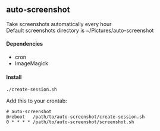 ## auto-screenshot

Take screenshots automatically every hour\
Default screenshots directory is ~/Pictures/auto-screenshot

#### Dependencies

- cron
- ImageMagick

#### Install

``` sh
./create-session.sh
```

Add this to your crontab:

```
# auto-screenshot
@reboot   /path/to/auto-screenshot/create-session.sh
0 * * * * /path/to/auto-screenshot/screenshot.sh
```
